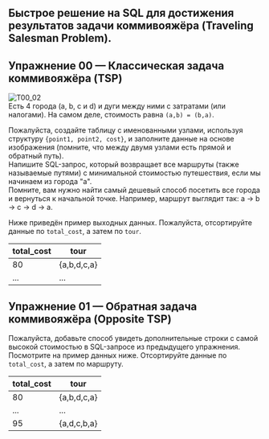 ## Быстрое решение на SQL для достижения результатов задачи коммивояжёра (Traveling Salesman Problem).

## Упражнение 00 — Классическая задача коммивояжёра (TSP)

![T00_02](images/T00_02.png)  
Есть 4 города (a, b, c и d) и дуги между ними с затратами (или налогами). На самом деле, стоимость равна `(a,b) = (b,a)`.

Пожалуйста, создайте таблицу с именованными узлами, используя структуру `{point1, point2, cost}`, и заполните данные на основе изображения (помните, что между двумя узлами есть прямой и обратный путь).  
Напишите SQL-запрос, который возвращает все маршруты (также называемые путями) с минимальной стоимостью путешествия, если мы начинаем из города "a".  
Помните, вам нужно найти самый дешевый способ посетить все города и вернуться к начальной точке. Например, маршрут выглядит так: a -> b -> c -> d -> a.

Ниже приведён пример выходных данных. Пожалуйста, отсортируйте данные по `total_cost`, а затем по `tour`.

| total_cost | tour |
| ------ | ------ |
| 80 | {a,b,d,c,a} |
| ... | ... |

## Упражнение 01 — Обратная задача коммивояжёра (Opposite TSP)  
Пожалуйста, добавьте способ увидеть дополнительные строки с самой высокой стоимостью в SQL-запросе из предыдущего упражнения. Посмотрите на пример данных ниже. Отсортируйте данные по `total_cost`, а затем по маршруту.

| total_cost | tour |
| ------ | ------ |
| 80 | {a,b,d,c,a} |
| ... | ... |
| 95 | {a,d,c,b,a} |
